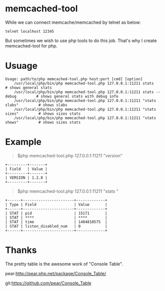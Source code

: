 memcached-tool
==============

While we can connect memcache/memcached by telnet as below:

    telnet localhost 12345

But sometimes we wish to use php tools to do this job. That's why I create memcached-tool for php.

# Usuage
    Usage: path/to/php memcached-tool.php host:port [cmd] [option]
        /usr/local/php/bin/php memcached-tool.php 127.0.0.1:11211 stats                 # shows general stats
        /usr/local/php/bin/php memcached-tool.php 127.0.0.1:11211 stats --debug         # shows general stats with debug info
        /usr/local/php/bin/php memcached-tool.php 127.0.0.1:11211 "stats slabs"         # shows slabs
        /usr/local/php/bin/php memcached-tool.php 127.0.0.1:11211 "stats sizes"         # shows sizes stats
        /usr/local/php/bin/php memcached-tool.php 127.0.0.1:11211 "stats shows"         # shows sizes stats

# Example
>$php memcached-tool.php 127.0.0.1:11211 "version"

    +---------+-------+ 
    | Field   | Value | 
    +---------+-------+ 
    | VERSION | 1.2.8 | 
    +---------+-------+ 

>$php memcached-tool.php 127.0.0.1:11211 "stats " 

    +------+-----------------------+-------------+
    | Type | Field                 | Value       |
    +------+-----------------------+-------------+
    | STAT | pid                   | 15171       |
    | STAT | ****                  | ****        |
    | STAT | time                  | 1404810575  |
    | STAT | listen_disabled_num   | 0           |
    +------+-----------------------+-------------+

# Thanks
The pretty table is the awesome work of "Console Table".

pear:http://pear.php.net/package/Console_Table/

git:https://github.com/pear/Console_Table
